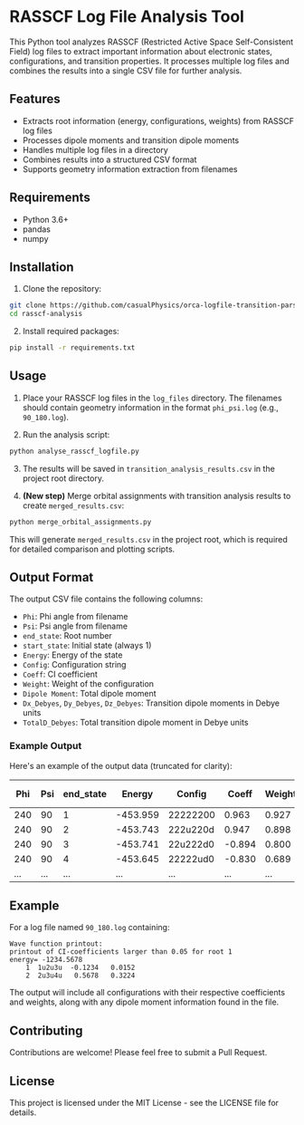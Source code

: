 # RASSCF Log File Analysis Tool

This Python tool analyzes RASSCF (Restricted Active Space Self-Consistent Field) log files to extract important information about electronic states, configurations, and transition properties. It processes multiple log files and combines the results into a single CSV file for further analysis.

## Features

- Extracts root information (energy, configurations, weights) from RASSCF log files
- Processes dipole moments and transition dipole moments
- Handles multiple log files in a directory
- Combines results into a structured CSV format
- Supports geometry information extraction from filenames

## Requirements

- Python 3.6+
- pandas
- numpy

## Installation

1. Clone the repository:
```bash
git clone https://github.com/casualPhysics/orca-logfile-transition-parser.git
cd rasscf-analysis
```

2. Install required packages:
```bash
pip install -r requirements.txt
```

## Usage

1. Place your RASSCF log files in the `log_files` directory. The filenames should contain geometry information in the format `phi_psi.log` (e.g., `90_180.log`).

2. Run the analysis script:
```bash
python analyse_rasscf_logfile.py
```

3. The results will be saved in `transition_analysis_results.csv` in the project root directory.

4. **(New step)** Merge orbital assignments with transition analysis results to create `merged_results.csv`:
```bash
python merge_orbital_assignments.py
```
This will generate `merged_results.csv` in the project root, which is required for detailed comparison and plotting scripts.

## Output Format

The output CSV file contains the following columns:
- `Phi`: Phi angle from filename
- `Psi`: Psi angle from filename
- `end_state`: Root number
- `start_state`: Initial state (always 1)
- `Energy`: Energy of the state
- `Config`: Configuration string
- `Coeff`: CI coefficient
- `Weight`: Weight of the configuration
- `Dipole Moment`: Total dipole moment
- `Dx_Debyes`, `Dy_Debyes`, `Dz_Debyes`: Transition dipole moments in Debye units
- `TotalD_Debyes`: Total transition dipole moment in Debye units

### Example Output

Here's an example of the output data (truncated for clarity):

| Phi | Psi | end_state | Energy | Config | Coeff | Weight | Dipole Moment | Dx_Debyes | Dy_Debyes | Dz_Debyes | TotalD_Debyes |
|-----|-----|-----------|---------|---------|--------|---------|---------------|------------|------------|------------|---------------|
| 240 | 90 | 1 | -453.959 | 22222200 | 0.963 | 0.927 | 1.429 | - | - | - | - |
| 240 | 90 | 2 | -453.743 | 222u220d | 0.947 | 0.898 | 2.516 | -0.065 | -0.068 | 0.173 | 0.197 |
| 240 | 90 | 3 | -453.741 | 22u222d0 | -0.894 | 0.800 | 3.013 | -0.244 | -0.208 | -0.036 | 0.323 |
| 240 | 90 | 4 | -453.645 | 22222ud0 | -0.830 | 0.689 | 3.273 | -4.238 | 1.524 | -0.824 | 4.578 |
| ... | ... | ... | ... | ... | ... | ... | ... | ... | ... | ... | ... |

## Example

For a log file named `90_180.log` containing:
```
Wave function printout:
printout of CI-coefficients larger than 0.05 for root 1
energy= -1234.5678
    1  1u2u3u  -0.1234   0.0152
    2  2u3u4u   0.5678   0.3224
```

The output will include all configurations with their respective coefficients and weights, along with any dipole moment information found in the file.

## Contributing

Contributions are welcome! Please feel free to submit a Pull Request.

## License

This project is licensed under the MIT License - see the LICENSE file for details. 